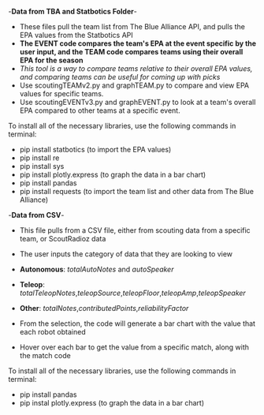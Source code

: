 -**Data from TBA and Statbotics Folder**-

- These files pull the team list from The Blue Alliance API, and pulls the EPA values from the Statbotics API
- **The EVENT code compares the team's EPA at the event specific by the user input, and the TEAM code compares teams using their overall EPA for the season**
- *This tool is a way to compare teams relative to their overall EPA values, and comparing teams can be useful for coming up with picks*
- Use scoutingTEAMv2.py and graphTEAM.py to compare and view EPA values for specific teams.
- Use scoutingEVENTv3.py and graphEVENT.py to look at a team's overall EPA compared to other teams at a specific event.

To install all of the necessary libraries, use the following commands in terminal:
- pip install statbotics        (to import the EPA values)
- pip install re                
- pip install sys
- pip install plotly.express    (to graph the data in a bar chart)
- pip install pandas
- pip install requests          (to import the team list and other data from The Blue Alliance)

-**Data from CSV**-

- This file pulls from a CSV file, either from scouting data from a specific team, or ScoutRadioz data
- The user inputs the category of data that they are looking to view

- **Autonomous**: *totalAutoNotes* and *autoSpeaker*
- **Teleop**: *totalTeleopNotes*,*teleopSource*,*teleopFloor*,*teleopAmp*,*teleopSpeaker*
- **Other**: *totalNotes*,*contributedPoints*,*reliabilityFactor*

- From the selection, the code will generate a bar chart with the value that each robot obtained
- Hover over each bar to get the value from a specific match, along with the match code

To install all of the necessary libraries, use the following commands in terminal:
- pip install pandas
- pip instal plotly.express (to graph the data in a bar chart)
